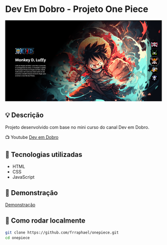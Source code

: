 # Dev Em Dobro - Projeto One Piece

![Capa](capa.png)

## 💡 Descrição

Projeto desenvolvido com base no mini curso do canal Dev em Dobro.

📺 Youtube [Dev em Dobro](https://www.youtube.com/c/DevemDobro)

## 🚀 Tecnologias utilizadas

- HTML
- CSS
- JavaScript

## 📸 Demonstração

[Demonstração](https://frraphael.github.io/onepiece/)

## 🔧 Como rodar localmente

```bash
git clone https://github.com/frraphael/onepiece.git
cd onepiece
```

